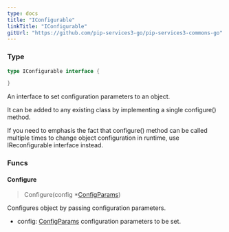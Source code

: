 ```yaml
---
type: docs
title: "IConfigurable"
linkTitle: "IConfigurable" 
gitUrl: "https://github.com/pip-services3-go/pip-services3-commons-go"
---
```


### Type

```go
type IConfigurable interface {

}
```

An interface to set configuration parameters to an object.

It can be added to any existing class by implementing a single configure() method.

If you need to emphasis the fact that configure() method can be called multiple
times to change object configuration in runtime, use IReconfigurable interface instead.

### Funcs

#### Configure
> Configure(config *[ConfigParams](../configparams))

Configures object by passing configuration parameters.

- config: [ConfigParams](../configparams) configuration parameters to be set.